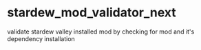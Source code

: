 # stardew_mod_validator_next
validate stardew valley installed mod by checking for mod and it's dependency installation 
